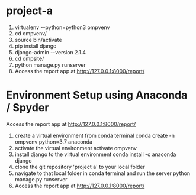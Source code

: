# project-a

1. virtualenv --python=python3 ompvenv
2. cd ompvenv/
3. source bin/activate
4. pip install django
5. django-admin --version
2.1.4
6. cd ompsite/
7. python manage.py runserver
8. Access the report app at http://127.0.0.1:8000/report/



# Environment Setup using Anaconda / Spyder
Access the report app at http://127.0.0.1:8000/report/
1. create a virtual environment from conda terminal 
    conda create -n ompvenv python=3.7 anaconda
2. activate the virtual environment
    activate ompvenv
3. install django to the virtual environment
    conda install -c anaconda django 
4. clone the git repository 'project a' to your local folder
5. navigate to that local folder in conda terminal and run the server
      python manage.py runserver
6. Access the report app at http://127.0.0.1:8000/report/
